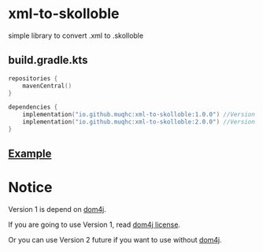 # xml-to-skolloble
simple library to convert .xml to .skolloble

## build.gradle.kts
```kotlin
repositories {
    mavenCentral()
}

dependencies {
    implementation("io.github.muqhc:xml-to-skolloble:1.0.0") //Version 1 (with dom4j)
    implementation("io.github.muqhc:xml-to-skolloble:2.0.0") //Version 2 (without dom4j) (is not implemented yet)
}
```

## [Example](src/test/kotlin/Test.kt)

# Notice

Version 1 is depend on [dom4j](https://github.com/dom4j/dom4j).

If you are going to use Version 1, read [dom4j license](https://github.com/dom4j/dom4j/blob/master/LICENSE).

Or you can use Version 2 future if you want to use without [dom4j](https://github.com/dom4j/dom4j).
